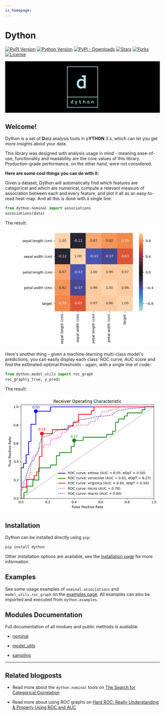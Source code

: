 ```yaml
---
is_homepage:
---
```


# Dython

[![PyPI Version](https://img.shields.io/pypi/v/dython?style=for-the-badge)](https://pypi.org/project/dython/)
[![Python Version](https://img.shields.io/pypi/pyversions/dython.svg?style=for-the-badge)](https://pypi.org/project/dython/)
[![PyPI - Downloads](https://img.shields.io/pypi/dm/dython?style=for-the-badge)](https://pypistats.org/packages/dython)
[![Stars](https://img.shields.io/github/stars/shakedzy/dython?style=for-the-badge&logo=github)](https://github.com/shakedzy/dython)
[![Forks](https://img.shields.io/github/forks/shakedzy/dython?style=for-the-badge&logo=github)](https://github.com/shakedzy/dython)
[![License](https://img.shields.io/pypi/l/dython?style=for-the-badge)](https://github.com/shakedzy/dython/blob/master/LICENSE)

![banner](images/index_banner.png)

## Welcome!

Dython is a set of **D**ata analysis tools in p**YTHON** 3.x, which can let you get more insights about your data.

This library was designed with analysis usage in mind - meaning ease-of-use, functionality and readability are the core 
values of this library. Production-grade performance, on the other hand, were not considered.

**Here are some cool things you can do with it:**

Given a dataset, Dython will automatically find which features are categorical and which are numerical,
compute a relevant measure of association between each and every feature, and plot it all as an easy-to-read 
heat-map. And all this is done with a single line:

```python
from dython.nominal import associations
associations(data)
```
The result:

![associations_iris_example](images/associations_iris_example.png)

Here's another thing - given a machine-learning multi-class model's predictions, you can easily display
each class' ROC curve, AUC score and find the estimated-optimal thresholds - again, with a single line of code:

```python
from dython.model_utils import roc_graph
roc_graph(y_true, y_pred)
```
The result:

![roc_example](images/roc_example.png)

## Installation
Dython can be installed directly using `pip`:
```bash
pip install dython
```
Other installation options are available, see the [installation page](getting_started/installation.md)
for more information.

## Examples
See some usage examples of `nominal.associations` and `model_utils.roc_graph` on the [examples page](getting_started/examples.md).
All examples can also be imported and executed from `dython.examples`.

## Modules Documentation
Full documentation of all modues and public methods is available:

* [nominal](modules/nominal.md)

* [model_utils](modules/model_utils.md)

* [sampling](modules/sampling.md)

-------------

## Related blogposts
* Read more about the `dython.nominal` tools on [The Search for Categorical Correlation](https://medium.com/@shakedzy/the-search-for-categorical-correlation-a1cf7f1888c9)

* Read more about using ROC graphs on [Hard ROC: Really Understanding & Properly Using ROC and AUC](https://medium.com/@shakedzy/hard-roc-really-understanding-and-properly-using-roc-and-auc-13413cf0dc24)
